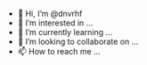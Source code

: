 - 👋 Hi, I’m @dnvrhf
- 👀 I’m interested in ...
- 🌱 I’m currently learning ...
- 💞️ I’m looking to collaborate on ...
- 📫 How to reach me ...

<!---
dnvrhf/dnvrhf is a ✨ special ✨ repository because its `README.md` (this file) appears on your GitHub profile.
You can click the Preview link to take a look at your changes.
--->
